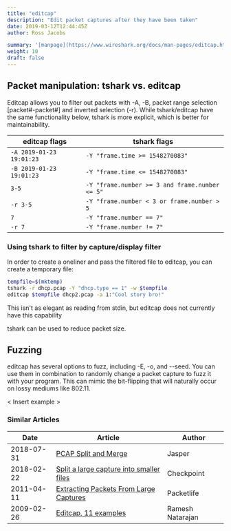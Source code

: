```yaml
---
title: "editcap"
description: "Edit packet captures after they have been taken"
date: 2019-03-12T12:44:45Z
author: Ross Jacobs

summary: '[manpage](https://www.wireshark.org/docs/man-pages/editcap.html) | [Wireshark Docs](https://www.wireshark.org/docs/wsug_html_chunked/AppToolseditcap.html) | [code](https://github.com/wireshark/wireshark/blob/master/editcap.c)'
weight: 10
draft: false
---
```


## Packet manipulation: tshark vs. editcap

Editcap allows you to filter out packets with -A, -B, packet range selection
[packet#-packet#] and inverted selection (-r). While tshark/editcap have the
same functionality below, tshark is more explicit, which is better for maintainability.

| editcap flags            | tshark flags                                   |
|--------------------------|------------------------------------------------|
| `-A 2019-01-23 19:01:23` | `-Y "frame.time >= 1548270083"`                |
| `-B 2019-01-23 19:01:23` | `-Y "frame.time <= 1548270083"`                |
| `3-5`                    | `-Y "frame.number >= 3 and frame.number <= 5"` |
| `-r 3-5`                 | `-Y "frame.number < 3 or frame.number > 5`     |
| `7`                      | `-Y "frame.number == 7"`                       |
| `-r 7`                   | `-Y "frame.number != 7"`                       |

### Using tshark to filter by capture/display filter

In order to create a oneliner and pass the filtered file to editcap, you can
create a temporary file:

```bash
tempfile=$(mktemp)
tshark -r dhcp.pcap -Y "dhcp.type == 1" -w $tempfile
editcap $tempfile dhcp2.pcap -a 1:"Cool story bro!"
```

This isn't as elegant as reading from stdin, but editcap does not currently have
this capability

tshark can be used to reduce packet size.

## Fuzzing

editcap has several options to fuzz, including -E, -o, and --seed. You can use them in combination to randomly change a packet capture to fuzz it with your program. This can mimic the bit-flipping that will naturally occur on lossy mediums like 802.11.

< Insert example >

### Similar Articles

| Date | Article | Author |
| ---- | ------- | ------ |
| 2018-07-31 | [PCAP Split and Merge](https://blog.packet-foo.com/2018/07/pcap-split-and-merge/) | Jasper |
| 2018-02-22 | [Split a large capture into smaller files](https://supportcenter.checkpoint.com/supportcenter/portal?eventSubmit_doGoviewsolutiondetails=&solutionid=sk43076) | Checkpoint |
| 2011-04-11 | [Extracting Packets From Large Captures](https://packetlife.net/blog/2011/apr/11/extracting-packets-large-captures/) | Packetlife |
| 2009-02-26 | [Editcap, 11 examples](https://www.thegeekstuff.com/2009/02/editcap-guide-11-examples-to-handle-network-packet-dumps-effectively/) | Ramesh Natarajan |
